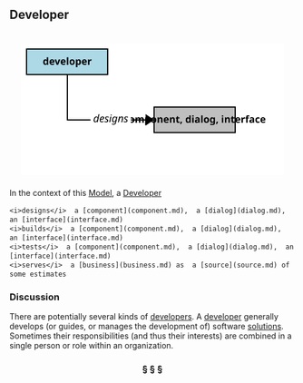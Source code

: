 ## Developer

<div  style="float: right; margin: 20px"><img src="developer.svg"/></div>

In the context of this [Model](model.md), a [Developer](developer.md)

```
<i>designs</i>  a [component](component.md),  a [dialog](dialog.md),  an [interface](interface.md)
<i>builds</i>  a [component](component.md),  a [dialog](dialog.md),  an [interface](interface.md)
<i>tests</i>  a [component](component.md),  a [dialog](dialog.md),  an [interface](interface.md)
<i>serves</i>  a [business](business.md) as  a [source](source.md) of  some estimates
```

### Discussion

There are potentially several kinds of [developers](developer.md).
A [developer](developer.md) generally develops (or guides, or manages the development of) software [solutions](solution.md).
Sometimes their responsibilities (and thus their interests) are combined in a single person or role within an organization.


<h3 align="center"><b>&sect; &sect; &sect;</b></h3>
